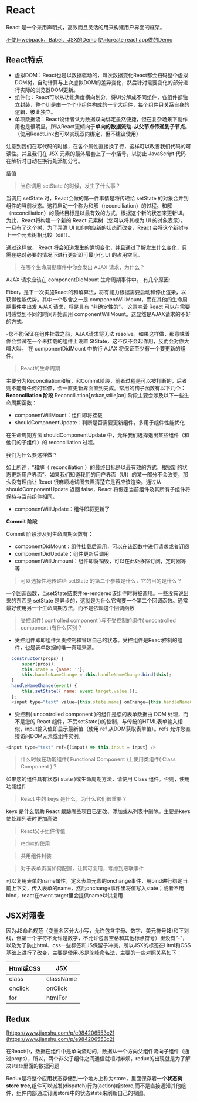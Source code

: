# React
React 是一个采用声明式，高效而且灵活的用来构建用户界面的框架。

<a href="demo/reactDemo/index.html">不使用webpack、Babel、JSX的Demo</a>
<a href="../tic-tac-toe/build/index.html">使用create react app做的Demo</a>

## React特点

* 虚拟DOM：React也是以数据驱动的，每次数据变化React都会扫码整个虚拟DOM树，自动计算与上次虚拟DOM的差异变化，然后针对需要变化的部分进行实际的浏览器DOM更新。
* 组件化：React可以从功能角度横向划分，将UI分解成不同组件，各组件都独立封装，整个UI是由一个个小组件构成的一个大组件，每个组件只关系自身的逻辑，彼此独立。
* 单项数据流：React设计者认为数据双向绑定虽然便捷，但在复杂场景下副作用也是很明显，所以React更倾向于**单向的数据流动-从父节点传递到子节点**。（使用ReactLink也可以实现双向绑定，但不建议使用）

注意到我们在写代码的时候，在各个属性直接换了行，这样可以改善我们代码的可读性。并且我们在 JSX 元素的最外层套上了一小括号，以防止 JavaScript 代码在解析时自动在换行处添加分号。

插值

> 当你调用 setState 的时候，发生了什么事？

当调用 setState 时，React会做的第一件事情是将传递给 setState 的对象合并到组件的当前状态。这将启动一个称为和解（reconciliation）的过程。和解（reconciliation）的最终目标是以最有效的方式，根据这个新的状态来更新UI。 为此，React将构建一个新的 React 元素树（您可以将其视为 UI 的对象表示）。
一旦有了这个树，为了弄清 UI 如何响应新的状态而改变，React 会将这个新树与上一个元素树相比较（diff）。

通过这样做， React 将会知道发生的确切变化，并且通过了解发生什么变化，只需在绝对必要的情况下进行更新即可最小化 UI 的占用空间。

> 在哪个生命周期事件中你会发出 AJAX 请求，为什么？

AJAX 请求应该在 componentDidMount 生命周期事件中。 有几个原因:

Fiber，是下一次实施React的和解算法，将有能力根据需要启动和停止渲染，以获得性能优势。其中一个取舍之一是 componentWillMount，而在其他的生命周期事件中出发 AJAX 请求，将是具有 “非确定性的”。 这意味着 React 可以在需要时感觉到不同的时间开始调用 componentWillMount。这显然是AJAX请求的不好的方式。

-您不能保证在组件挂载之前，AJAX请求将无法 resolve。如果这样做，那意味着你会尝试在一个未挂载的组件上设置 StState，这不仅不会起作用，反而会对你大喊大叫。 在 componentDidMount 中执行 AJAX 将保证至少有一个要更新的组件。

> React的生命周期

主要分为Reconciliation和解，和Commit阶段，前者过程是可以被打断的，后者则不能有任何的暂停，会一直更新界面直到完成。常用的钩子函数有以下几个：
**Reconciliation 阶段**
Reconciliation[ˌrɛkənˌsɪliˈeʃən] 阶段主要会涉及以下一些生命周期函数：

* componentWillMount：组件即将挂载
* shouldComponentUpdate：判断是否需要更新组件，多用于组件性能优化

在生命周期方法 shouldComponentUpdate 中，允许我们选择退出某些组件（和他们的子组件）的 reconciliation 过程。

我们为什么要这样做？

如上所述，“和解（ reconciliation ）的最终目标是以最有效的方式，根据新的状态更新用户界面”。如果我们知道我们的用户界面（UI）的某一部分不会改变，那么没有理由让 React 很麻烦地试图去弄清楚它是否应该渲染。通过从 shouldComponentUpdate 返回 false，React 将假定当前组件及其所有子组件将保持与当前组件相同。

* componentWillUpdate：组件即将更新了

**Commit 阶段**

Commit 阶段涉及到生命周期函数有：

* componentDidMount：组件挂载后调用，可以在该函数中进行请求或者订阅
* componentDidUpdate：组件更新后调用
* componentWillUnmount：组件即将销毁，可以在此处移除订阅，定时器等等

> 可以选择性地传递给 setState 的第二个参数是什么，它的目的是什么？

一个回调函数，当setState结束并re-rendered该组件时将被调用。一些没有说出来的东西是 setState 是异步的，这就是为什么它需要一个第二个回调函数。通常最好使用另一个生命周期方法，而不是依赖这个回调函数

> 受控组件( controlled component )与不受控制的组件( uncontrolled component )有什么区别？

* 受控组件即即组件负责控制和管理自己的状态。受控组件是React控制的组件，也是表单数据的唯一真理来源。
```javascript
  constructor(props) {
      super(props);
      this.state = {name: ''};
      this.handleNameChange = this.handleNameChange.bind(this);
  }
  handleNameChange(event) {
      this.setState({ name: event.target.value });
  };
  <input type="text" value={this.state.name} onChange={this.handleNameChange}/>
```
* 受控制( uncontrolled component )的组件是您的表单数据由 DOM 处理，而不是您的 React 组件，不受setState()的控制，与传统的HTML表单输入相似，input输入值即显示最新值（使用 ref 从DOM获取表单值）。refs 允许您直接访问DOM元素或组件实例。
```javascript
<input type="text" ref={(input) => this.input = input} />
```

> 什么时候在功能组件( Functional Component )上使用类组件( Class Component )？

如果您的组件具有状态( state )或生命周期方法，请使用 Class 组件。否则，使用功能组件

> React 中的 keys 是什么，为什么它们很重要？

keys 是什么帮助 React 跟踪哪些项目已更改、添加或从列表中删除。主要是keys 使处理列表时更加高效

> React父子组件传值

> redux的使用

> 共用组件封装

<a href="https://www.imooc.com/article/40697"></a>

> 对于表单页面如何配置，让其可复用，考虑到级联事件

可以复用表单的name属性，定义表单元素的onchange事件，用bind进行绑定当前上下文，传入表单的name，然后onchange事件里将值写入state；或者不用bind，react在event.target里会提供name以供复用

## JSX对照表
因为JS命名规范（变量名区分大小写，允许包含字母、数字、美元符号($)和下划线，但第一个字符不允许是数字，不允许包含空格和其他标点符号）里没有“-”，以及为了防止html、css一些标签和JS保留子冲突，所以JSX的标签在Html和CSS基础上进行了改变，主要是使用JS是驼峰命名法，主要的一些对照关系如下：

|Html或CSS|JSX|
|---|---|
|class|className|
|onclick|onClick|
|for|htmlFor|

## Redux

[https://www.jianshu.com/p/e984206553c2](https://www.jianshu.com/p/e984206553c2)

在React中，数据在组件中是单向流动的，数据从一个方向父组件流向子组件（通过props），所以，两个非父子组件之间通信就相对麻烦，redux的出现就是为了解决state里面的数据问题

Redux是将整个应用状态存储到一个地方上称为store，里面保存着一个**状态树store tree**,组件可以派发(dispatch)行为(action)给store,而不是直接通知其他组件，组件内部通过订阅store中的状态state来刷新自己的视图。



